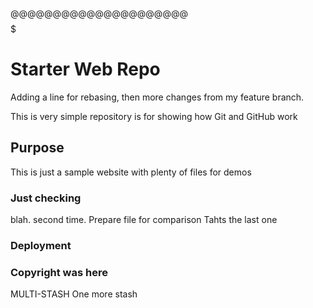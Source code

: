 @@@@@@@@@@@@@@@@@@@@@
   $$$$$$$$$$$$$$$$$

   # Starter Web Repo
Adding a line for rebasing, then more changes from my feature branch.

This is very simple repository is for showing how Git and GitHub work

## Purpose

This is just a sample website with plenty of files for demos

### Just checking
blah.
second time.
Prepare file for comparison
Tahts the last one
### Deployment

### Copyright was here
MULTI-STASH
One more stash